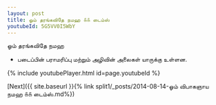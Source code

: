 ```yaml
---
layout: post
title: ஓம் தரங்கவிதே நமஹ ௧௧ டைம்ஸ்
youtubeId: 5G5VV0I5WbY
---
```

 
 
 ஓம் தரங்கவிதே நமஹ  
 
 -  படைப்பின் பராமரிப்பு மற்றும் அழிவின் அலைகள் யாருக்கு உள்ளன. 
 
  
 
  
 
 
 
 
 
 


{% include youtubePlayer.html id=page.youtubeId %}
 
[Next]({{ site.baseurl }}{% link  split1/_posts/2014-08-14-ஓம் விபாகஞாய நமஹ ௧௧ டைம்ஸ்.md%})
 
